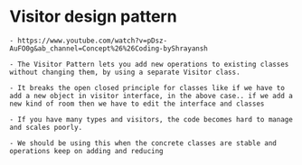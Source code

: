 # Visitor design pattern

    - https://www.youtube.com/watch?v=pDsz-AuFO0g&ab_channel=Concept%26%26Coding-byShrayansh

    - The Visitor Pattern lets you add new operations to existing classes without changing them, by using a separate Visitor class. 

    - It breaks the open closed principle for classes like if we have to add a new object in visitor interface, in the above case.. if we add a new kind of room then we have to edit the interface and classes
    
    - If you have many types and visitors, the code becomes hard to manage and scales poorly.

    - We should be using this when the concrete classes are stable and operations keep on adding and reducing
